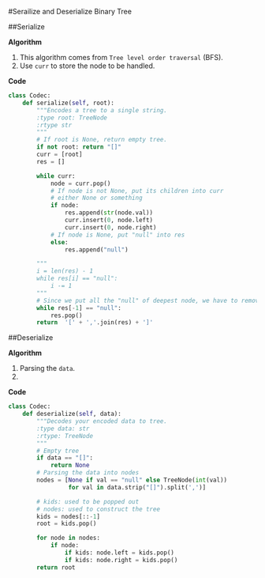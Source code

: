 #Serailize and Deserialize Binary Tree

##Serialize

**Algorithm**

1. This algorithm comes from ``Tree level order traversal`` (BFS).
2. Use ``curr`` to store the node to be handled. 


**Code**

```python
class Codec:
    def serialize(self, root):
        """Encodes a tree to a single string.
        :type root: TreeNode
        :rtype str
        """
        # If root is None, return empty tree.
        if not root: return "[]"
        curr = [root]
        res = []

        while curr:
            node = curr.pop()
            # If node is not None, put its children into curr
            # either None or something
            if node:
                res.append(str(node.val))
                curr.insert(0, node.left)
                curr.insert(0, node.right)
            # If node is None, put "null" into res
            else:
                res.append("null")

        """
        i = len(res) - 1
        while res[i] == "null":
            i -= 1
        """
        # Since we put all the "null" of deepest node, we have to remove them
        while res[-1] == "null":
            res.pop()
        return  '[' + ','.join(res) + ']'
```

##Deserialize

**Algorithm**

1. Parsing the ``data``.
2. 

**Code**

```python
class Codec:
    def deserialize(self, data):
        """Decodes your encoded data to tree.
        :type data: str
        :rtype: TreeNode
        """
        # Empty tree
        if data == "[]":
            return None
        # Parsing the data into nodes
        nodes = [None if val == "null" else TreeNode(int(val))
                 for val in data.strip("[]").split(',')]

        # kids: used to be popped out
        # nodes: used to construct the tree
        kids = nodes[::-1]
        root = kids.pop()

        for node in nodes:
            if node:
                if kids: node.left = kids.pop()
                if kids: node.right = kids.pop()
        return root
```